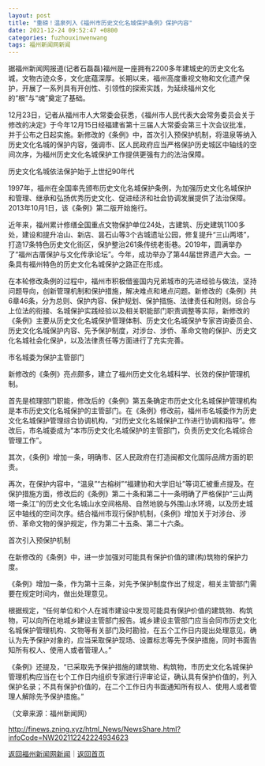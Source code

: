 ```yaml
---
layout: post
title: "重磅！温泉列入《福州市历史文化名城保护条例》保护内容"
date: 2021-12-24 09:52:47 +0800
categories: fuzhouxinwenwang
tags: 福州新闻网新闻
---
```

<p>据福州新闻网报道(记者石磊磊)福州是一座拥有2200多年建城史的历史文化名城，文物古迹众多，文化底蕴深厚。长期以来，福州高度重视文物和文化遗产保护，开展了一系列具有开创性、引领性的探索实践，为延续福州文化的“根”与“魂”奠定了基础。</p>
 <p>12月23日，记者从福州市人大常委会获悉，《福州市人民代表大会常务委员会关于修改的决定》于今年12月15日经福建省第十三届人大常委会第三十次会议批准，并于公布之日起实施。新修改的《条例》中，首次引入预保护机制，将温泉等纳入历史文化名城的保护内容，强调市、区人民政府应当严格保护历史城区中轴线的空间次序，为福州历史文化名城保护工作提供更强有力的法治保障。</p>
 <p>历史文化名城依法保护始于上世纪90年代</p>
 <p>1997年，福州在全国率先颁布历史文化名城保护条例，为加强历史文化名城保护和管理、继承和弘扬优秀历史文化、促进经济和社会协调发展提供了法治保障。2013年10月1日，该《条例》第二版开始施行。</p>
 <p>近年来，福州累计修缮全国重点文物保护单位24处，古建筑、历史建筑1100多处，建设和提升冶山、新店、昙石山等3个古城遗址公园，修复提升“三山两塔”，打造17条特色历史文化街区，保护整治261条传统老街巷。2019年，圆满举办了“福州古厝保护与文化传承论坛”。今年，成功举办了第44届世界遗产大会。一条具有福州特色的历史文化名城保护之路正在形成。</p>
 <p>在本轮修改条例的过程中，福州市积极借鉴国内兄弟城市的先进经验与做法，坚持问题导向，创新管理机制和保护措施，解决难点和堵点问题。新修改的《条例》共6章46条，分为总则、保护内容、保护规划、保护措施、法律责任和附则。综合与上位法的衔接、名城保护实践经验以及相关职能部门职责调整等实际，新修改的《条例》主要从历史文化名城保护管理体制、历史文化名城保护专家咨询委员会、历史文化名城保护内容、先予保护制度，对涉台、涉侨、革命文物的保护、历史文化名城社会化保护，以及法律责任等方面进行了充实完善。</p>
 <p>市名城委为保护主管部门</p>
 <p>新修改的《条例》亮点颇多，建立了福州历史文化名城科学、长效的保护管理机制。</p>
 <p>首先是梳理部门职能，修改后的《条例》第五条确定市历史文化名城保护管理机构是本市历史文化名城保护的主管部门。在《条例》修改前，福州市名城委作为历史文化名城保护管理综合协调机构，“对历史文化名城保护工作进行协调和指导”。修改后，市名城委成为“本市历史文化名城保护的主管部门，负责历史文化名城综合管理工作”。</p>
 <p>其次，《条例》增加一条，明确市、区人民政府在打造闽都文化国际品牌方面的职责。</p>
 <p>再次，在保护内容中，“温泉”“古榕树”“福建协和大学旧址”等词汇被重点提及。在保护措施方面，修改后的《条例》第二十条和第二十一条明确了严格保护“三山两塔一条江”的历史文化名城山水空间格局、自然地貌与外围山水环境，以及历史城区中轴线的空间次序。结合福州市现行保护机制，《条例》增加关于对涉台、涉侨、革命文物的保护规定，作为第二十五条、第二十六条。</p>
 <p>首次引入预保护机制</p>
 <p>在新修改的《条例》中，进一步加强对可能具有保护价值的建(构)筑物的保护力度。</p>
 <p>《条例》增加一条，作为第十三条，对先予保护制度作出了规定，相关主管部门需要在规定时间内，做出处理意见。</p>
 <p>根据规定，“任何单位和个人在城市建设中发现可能具有保护价值的建筑物、构筑物，可以向所在地城乡建设主管部门报告。城乡建设主管部门应当会同市历史文化名城保护管理机构、文物等有关部门及时勘验，在五个工作日内提出处理意见，确认为先予保护对象的，应当采取保护现场、设置标志等先予保护措施，同时书面告知所有权人、使用人或者管理人。”</p>
 <p>《条例》还提及，“已采取先予保护措施的建筑物、构筑物，市历史文化名城保护管理机构应当在七个工作日内组织专家进行评审论证，确认具有保护价值的，列入保护名录；不具有保护价值的，在二个工作日内书面通知所有权人、使用人或者管理人解除先予保护措施。”</p><p class="em_media">（文章来源：福州新闻网）</p>

<http://finews.zning.xyz/html_News/NewsShare.html?infoCode=NW202112242224934623>

[返回福州新闻网新闻](//finews.withounder.com/category/fuzhouxinwenwang.html)｜[返回首页](//finews.withounder.com/)
